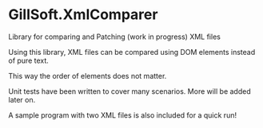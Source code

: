 # GillSoft.XmlComparer
Library for comparing and Patching (work in progress) XML files

Using this library, XML files can be compared using DOM elements instead of pure text.

This way the order of elements does not matter.

Unit tests have been written to cover many scenarios. More will be added later on.

A sample program with two XML files is also included for a quick run!
